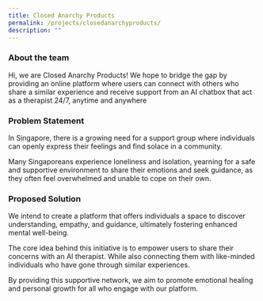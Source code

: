 ```yaml
---
title: Closed Anarchy Products
permalink: /projects/closedanarchyproducts/
description: ""
---
```

### About the team

Hi, we are Closed Anarchy Products! We hope to bridge the gap by providing an online platform where users can connect with others who share a similar experience and receive support from an AI chatbox that act as a therapist 24/7, anytime and anywhere

 
### Problem Statement

In Singapore, there is a growing need for a support group where individuals can openly express their feelings and find solace in a community. 

Many Singaporeans experience loneliness and isolation, yearning for a safe and supportive environment to share their emotions and seek guidance, as they often feel overwhelmed and unable to cope on their own.

### Proposed Solution

We intend to create a platform that offers individuals a space to discover understanding, empathy, and guidance, ultimately fostering enhanced mental well-being. 

The core idea behind this initiative is to empower users to share their concerns with an AI therapist. While also connecting them with like-minded individuals who have gone through similar experiences.

By providing this supportive network, we aim to promote emotional healing and personal growth for all who engage with our platform.